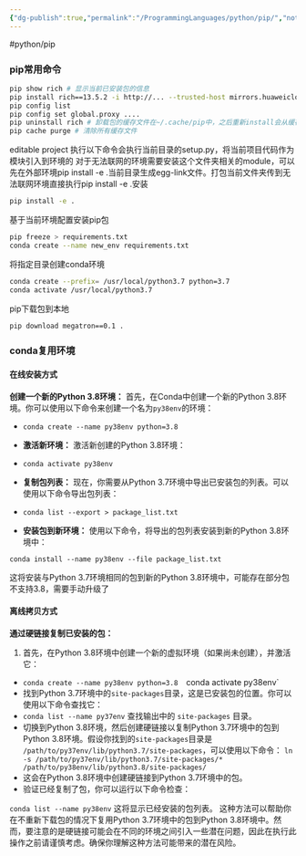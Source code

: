 ```yaml
---
{"dg-publish":true,"permalink":"/ProgrammingLanguages/python/pip/","noteIcon":"3"}
---
```


#python/pip
### pip常用命令

```bash
pip show rich # 显示当前已安装包的信息
pip install rich==13.5.2 -i http://... --trusted-host mirrors.huaweicloud.com
pip config list
pip config set global.proxy ....
pip uninstall rich # 卸载包的缓存文件在~/.cache/pip中，之后重新install会从缓存中获取
pip cache purge # 清除所有缓存文件
```

editable project
执行以下命令会执行当前目录的setup.py，将当前项目代码作为模块引入到环境的
对于无法联网的环境需要安装这个文件夹相关的module，可以先在外部环境pip install -e .当前目录生成egg-link文件。打包当前文件夹传到无法联网环境直接执行pip install -e .安装


```bash
pip install -e .

```

基于当前环境配置安装pip包

```bash
pip freeze > requirements.txt
conda create --name new_env requirements.txt

```

将指定目录创建conda环境

```bash
conda create --prefix= /usr/local/python3.7 python=3.7
conda activate /usr/local/python3.7

```

pip下载包到本地

```bash
pip download megatron==0.1 .

```

### conda复用环境
#### 在线安装方式
**创建一个新的Python 3.8环境：** 首先，在Conda中创建一个新的Python 3.8环境。你可以使用以下命令来创建一个名为`py38env`的环境：

- `conda create --name py38env python=3.8`
    
- **激活新环境：** 激活新创建的Python 3.8环境：
    
- `conda activate py38env`
- **复制包列表：** 现在，你需要从Python 3.7环境中导出已安装包的列表。可以使用以下命令导出包列表：
- `conda list --export > package_list.txt`

- **安装包到新环境：** 使用以下命令，将导出的包列表安装到新的Python 3.8环境中：   

`conda install --name py38env --file package_list.txt`

这将安装与Python 3.7环境相同的包到新的Python 3.8环境中，可能存在部分包不支持3.8，需要手动升级了
#### 离线拷贝方式
**通过硬链接复制已安装的包：**

1. 首先，在Python 3.8环境中创建一个新的虚拟环境（如果尚未创建），并激活它：
- `conda create --name py38env python=3.8 
   `conda activate py38env` 
- 找到Python 3.7环境中的`site-packages`目录，这是已安装包的位置。你可以使用以下命令查找它：
- `conda list --name py37env`
    查找输出中的 `site-packages` 目录。
- 切换到Python 3.8环境，然后创建硬链接以复制Python 3.7环境中的包到Python 3.8环境。假设你找到的`site-packages`目录是 `/path/to/py37env/lib/python3.7/site-packages`，可以使用以下命令：
	`ln -s /path/to/py37env/lib/python3.7/site-packages/* /path/to/py38env/lib/python3.8/site-packages/` 
- 这会在Python 3.8环境中创建硬链接到Python 3.7环境中的包。 
- 验证已经复制了包，你可以运行以下命令检查：

 `conda list --name py38env` 
这将显示已经安装的包列表。
这种方法可以帮助你在不重新下载包的情况下复用Python 3.7环境中的包到Python 3.8环境中。然而，要注意的是硬链接可能会在不同的环境之间引入一些潜在问题，因此在执行此操作之前请谨慎考虑。确保你理解这种方法可能带来的潜在风险。